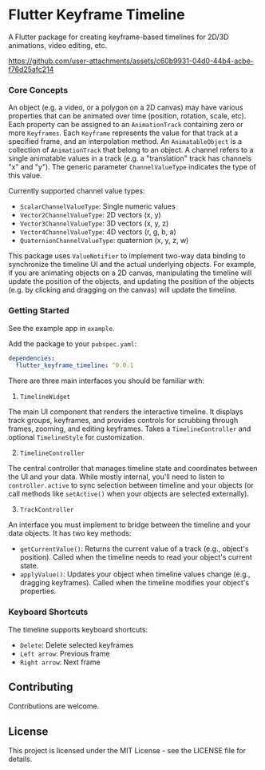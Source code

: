 # Flutter Keyframe Timeline

A Flutter package for creating keyframe-based timelines for 2D/3D animations, video editing, etc.


https://github.com/user-attachments/assets/c60b9931-04d0-44b4-acbe-f76d25afc214


### Core Concepts

An object (e.g. a video, or a polygon on a 2D canvas) may have various properties that can be animated over time (position, rotation, scale, etc). Each property can be assigned to an `AnimationTrack`  containing zero or more `Keyframes`. Each `Keyframe` represents the value for that track at a specified frame, and an interpolation method. An `AnimatableObject` is a collection of `AnimationTrack` that belong to an object. A channel refers to a single animatable values in  a track (e.g. a "translation" track has channels "x" and "y"). The generic parameter `ChannelValueType` indicates the type of this value. 

Currently supported channel value types:
- `ScalarChannelValueType`: Single numeric values
- `Vector2ChannelValueType`: 2D vectors (x, y)
- `Vector3ChannelValueType`: 3D vectors (x, y, z)
- `Vector4ChannelValueType`: 4D vectors (r, g, b, a)
- `QuaternionChannelValueType`: quaternion (x, y, z, w)

This package uses `ValueNotifier` to implement two-way data binding to synchronize the timeline UI and the actual underlying objects. For example, if you are animating objects on a 2D canvas, manipulating the timeline will update the position of the objects, and updating the position of the objects (e.g. by clicking and dragging on the canvas) will update the timeline.

### Getting Started

See the example app in `example`.

Add the package to your `pubspec.yaml`:

```yaml
dependencies:
  flutter_keyframe_timeline: ^0.0.1
```

There are three main interfaces you should be familiar with:

1) `TimelineWidget`

The main UI component that renders the interactive timeline. It displays track groups, keyframes, and provides controls for scrubbing through frames, zooming, and editing keyframes. Takes a `TimelineController` and optional `TimelineStyle` for customization.

2) `TimelineController`

The central controller that manages timeline state and coordinates between the UI and your data. While mostly internal, you'll need to listen to `controller.active` to sync selection between timeline and your objects (or call methods like `setActive()` when your objects are selected externally).

3) `TrackController`

An interface you must implement to bridge between the timeline and your data objects. It has two key methods:

- `getCurrentValue()`: Returns the current value of a track (e.g., object's position). Called when the timeline needs to read your object's current state.
- `applyValue()`: Updates your object when timeline values change (e.g., dragging keyframes). Called when the timeline modifies your object's properties.

### Keyboard Shortcuts

The timeline supports keyboard shortcuts:
- `Delete`: Delete selected keyframes
- `Left arrow`: Previous frame
- `Right arrow`: Next frame


## Contributing

Contributions are welcome.

## License

This project is licensed under the MIT License - see the LICENSE file for details.

